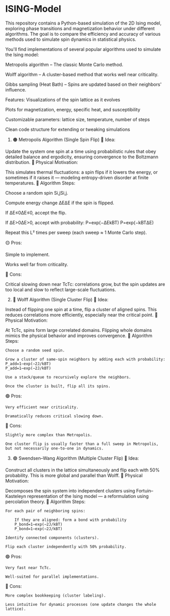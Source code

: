 # ISING-Model
This repository contains a Python-based simulation of the 2D Ising model, exploring phase transitions and magnetization behavior under different algorithms. The goal is to compare the efficiency and accuracy of various methods used to simulate spin dynamics in statistical physics.

You'll find implementations of several popular algorithms used to simulate the Ising model:

  Metropolis algorithm – The classic Monte Carlo method.

  Wolff algorithm – A cluster-based method that works well near criticality.

  Gibbs sampling (Heat Bath) – Spins are updated based on their neighbors' influence.


Features:
 Visualizations of the spin lattice as it evolves

 Plots for magnetization, energy, specific heat, and susceptibility

 Customizable parameters: lattice size, temperature, number of steps

 Clean code structure for extending or tweaking simulations


1. 🟠 Metropolis Algorithm (Single Spin Flip)
📌 Idea:

Update the system one spin at a time using probabilistic rules that obey detailed balance and ergodicity, ensuring convergence to the Boltzmann distribution.
🧠 Physical Motivation:

This simulates thermal fluctuations: a spin flips if it lowers the energy, or sometimes if it raises it — modeling entropy-driven disorder at finite temperatures.
🔁 Algorithm Steps:

  Choose a random spin Si,jSi,j​.

   Compute energy change ΔEΔE if the spin is flipped.

  If ΔE≤0ΔE≤0, accept the flip.

   If ΔE>0ΔE>0, accept with probability:
   P=exp⁡(−ΔEkBT)
   P=exp(−kB​TΔE​)

   Repeat this L² times per sweep (each sweep ≈ 1 Monte Carlo step).

🟡 Pros:

  Simple to implement.

  Works well far from criticality.

🔴 Cons:

  Critical slowing down near TcTc​: correlations grow, but the spin updates are too local and slow to reflect large-scale fluctuations.

2. 🔵 Wolff Algorithm (Single Cluster Flip)
📌 Idea:

Instead of flipping one spin at a time, flip a cluster of aligned spins. This reduces correlations more efficiently, especially near the critical point.
🧠 Physical Motivation:

At TcTc​, spins form large correlated domains. Flipping whole domains mimics the physical behavior and improves convergence.
🔁 Algorithm Steps:

    Choose a random seed spin.

    Grow a cluster of same-spin neighbors by adding each with probability:
    P_add=1−exp(−2J/kBT)
    P_add​=1−exp(−2J/kB​T)

    Use a stack/queue to recursively explore the neighbors.

    Once the cluster is built, flip all its spins.

🟢 Pros:

    Very efficient near criticality.

    Dramatically reduces critical slowing down.

🔴 Cons:

    Slightly more complex than Metropolis.

    One cluster flip is usually faster than a full sweep in Metropolis, but not necessarily one-to-one in dynamics.
3. 🟣 Swendsen–Wang Algorithm (Multiple Cluster Flip)
📌 Idea:

Construct all clusters in the lattice simultaneously and flip each with 50% probability. This is more global and parallel than Wolff.
🧠 Physical Motivation:

Decomposes the spin system into independent clusters using Fortuin–Kasteleyn representation of the Ising model — a reformulation using percolation theory.
🔁 Algorithm Steps:

    For each pair of neighboring spins:

        If they are aligned: form a bond with probability
        P_bond=1−exp(−2J/kBT)
        P_bond​=1−exp(−2J/kBT)

    Identify connected components (clusters).

    Flip each cluster independently with 50% probability.

🟢 Pros:

    Very fast near TcTc​.

    Well-suited for parallel implementations.

🔴 Cons:

    More complex bookkeeping (cluster labeling).

    Less intuitive for dynamic processes (one update changes the whole lattice).
